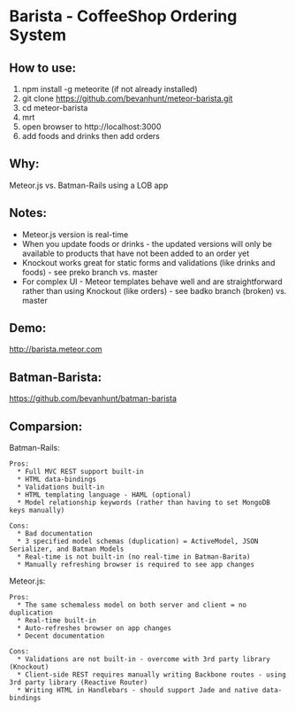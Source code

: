 # Barista - CoffeeShop Ordering System 
## How to use:
  1. npm install -g meteorite (if not already installed)
  2. git clone https://github.com/bevanhunt/meteor-barista.git
  3. cd meteor-barista
  4. mrt
  5. open browser to http://localhost:3000
  6. add foods and drinks then add orders

## Why:
  Meteor.js vs. Batman-Rails using a LOB app 

## Notes: 
  * Meteor.js version is real-time 
  * When you update foods or drinks - the updated versions will only be available to products that have not been added to an order yet
  * Knockout works great for static forms and validations (like drinks and foods) - see preko branch vs. master
  * For complex UI - Meteor templates behave well and are straightforward rather than using Knockout (like orders) - see badko branch (broken) vs. master

## Demo:
  http://barista.meteor.com 

## Batman-Barista:
  https://github.com/bevanhunt/batman-barista

## Comparsion:
  Batman-Rails:
    
    Pros:
      * Full MVC REST support built-in
      * HTML data-bindings
      * Validations built-in
      * HTML templating language - HAML (optional)
      * Model relationship keywords (rather than having to set MongoDB keys manually)

    Cons: 
      * Bad documentation 
      * 3 specified model schemas (duplication) = ActiveModel, JSON Serializer, and Batman Models
      * Real-time is not built-in (no real-time in Batman-Barita)
      * Manually refreshing browser is required to see app changes
  
  Meteor.js:
  
    Pros:
      * The same schemaless model on both server and client = no duplication 
      * Real-time built-in 
      * Auto-refreshes browser on app changes 
      * Decent documentation
  
    Cons:
      * Validations are not built-in - overcome with 3rd party library (Knockout)
      * Client-side REST requires manually writing Backbone routes - using 3rd party library (Reactive Router)
      * Writing HTML in Handlebars - should support Jade and native data-bindings